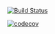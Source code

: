 [![Build Status](https://travis-ci.com/KirAlex008/job4j_dreamjob.svg?branch=master)](https://travis-ci.com/KirAlex008/job4j_dreamjob)

[![codecov](https://codecov.io/gh/KirAlex008/job4j_dreamjob/branch/master/graph/badge.svg)](https://codecov.io/gh/KirAlex008/job4j_dreamjob)
